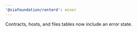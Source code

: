 ```yaml
---
'@siafoundation/renterd': minor
---
```


Contracts, hosts, and files tables now include an error state.
